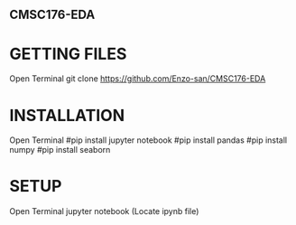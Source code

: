 ## CMSC176-EDA

# GETTING FILES
Open Terminal
git clone https://github.com/Enzo-san/CMSC176-EDA

# INSTALLATION
Open Terminal
#pip install jupyter notebook
#pip install pandas
#pip install numpy
#pip install seaborn


# SETUP
Open Terminal
jupyter notebook
(Locate ipynb file)